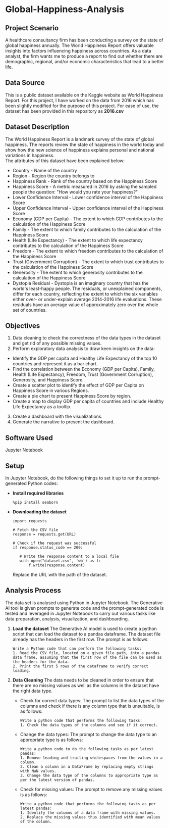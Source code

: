 # Global-Happiness-Analysis

## Project Scenario
A healthcare consultancy firm has been conducting a survey on the state of global happiness annually. The World Happiness Report offers valuable insights into factors influencing happiness across countries. As a data analyst, the firm wants me to produce a report to find out whether there are demographic, regional, and/or economic characteristics that lead to a better life.

## Data Source
This is a public dataset available on the Kaggle website as World Happiness Report. For this project, I have worked on the data from 2016 which has been slightly modified for the purpose of this project.
For ease of use, the dataset has been provided in this repository as **2016.csv**

## Dataset Description
The World Happiness Report is a landmark survey of the state of global happiness. The reports review the state of happiness in the world today and show how the new science of happiness explains personal and national variations in happiness.            
The attributes of this dataset have been explained below:               
- Country - Name of the country            
- Region - Region the country belongs to            
- Happiness Rank - Rank of the country based on the Happiness Score              
- Happiness Score	- A metric measured in 2016 by asking the sampled people the question: "How would you rate your happiness?"                
- Lower Confidence Interval	- Lower confidence interval of the Happiness Score               
- Upper Confidence Interval	- Upper confidence interval of the Happiness Score           
- Economy (GDP per Capita)	- The extent to which GDP contributes to the calculation of the Happiness Score           
- Family	- The extent to which family contributes to the calculation of the Happiness Score           
- Health (Life Expectancy)	- The extent to which life expectancy contributes to the calculation of the Happiness Score        
- Freedom	- The extent to which freedom contributes to the calculation of the Happiness Score           
- Trust (Government Corruption)	- The extent to which trust contributes to the calculation of the Happiness Score          
- Generosity -	The extent to which generosity contributes to the calculation of the Happiness Score              
- Dystopia Residual	- Dystopia is an imaginary country that has the world's least-happy people. The residuals, or unexplained components, differ for each country, reflecting the extent to which the six variables either over- or under-explain average 2014-2016 life evaluations. These residuals have an average value of approximately zero over the whole set of countries.

## Objectives
1. Data cleaning to check the correctness of the data types in the dataset and get rid of any possible missing values.
2. Perform exploratory data analysis to draw keen insights on the data:
  - Identify the GDP per capita and Healthy Life Expectancy of the top 10 countries.and represent it as a bar chart.
  - Find the correlation between the Economy (GDP per Capita), Family, Health (Life Expectancy), Freedom, Trust (Government Corruption), Generosity, and Happiness Score.
  - Create a scatter plot to identify the effect of GDP per Capita on Happiness Score in various Regions.
  - Create a pie chart to present Happiness Score by region.
  - Create a map to display GDP per capita of countries and include Healthy Life Expectancy as a tooltip.
3. Create a dashboard with the visualizations.
4. Generate the narrative to present the dashboard.

## Software Used
Jupyter Notebook     

## Setup
In Jupyter Notebook, do the following things to set it up to run the prompt-generated Python codes:

- **Install required libraries**
  ```
  %pip install seaborn
  ```

- **Downloading the dataset**
  ```
  import requests

  # Fetch the CSV file
  response = requests.get(URL)

  # Check if the request was successful
  if response.status_code == 200:

     # Write the response content to a local file
     with open("dataset.csv", 'wb') as f:
         f.write(response.content)
  ```       
   Replace the URL with the path of the dataset. 
  

## Analysis Process
The data set is analysed using Python in Jupyter Notebook. The Generative AI tool is given prompts to generate code and the prompt-generated code is tested and leveraged in Jupyter Notebook to carry out various tasks like data preparation, analysis, visualization, and dashboarding.        

1. **Load the dataset**
   The Generative AI model is used to create a python script that can load the dataset to a pandas dataframe. The dataset file already has the headers in the first row.
   The prompt is as follows:        
   ```
   Write a Python code that can perform the following tasks:
   1. Read the CSV file, located on a given file path, into a pandas data frame, assuming that the first row of the file can be used as the headers for the data.
   2. Print the first 5 rows of the dataframe to verify correct loading.
   ```

2. **Data Cleaning**
   The data needs to be cleaned in order to ensure that there are no missing values as well as the columns in the dataset have the right data type.

   - Check for correct data types:
     The prompt to list the data types of the columns and check if there is any column type that is unsuitable, is as follows:
     ```
     Write a python code that performs the following tasks:
     1. Check the data types of the columns and see if it correct.
     ```

   - Change the data types:
     The prompt to change the data type to an appropriate type is as follows:
     ```
     Write a python code to do the following tasks as per latest pandas:
     1. Remove leading and trailing whitespaces from the values in a column.
     2. Clean a column in a DataFrame by replacing empty strings with NaN values.
     3. Change the data type of the columns to appropriate type as per the latest version of pandas.
     ```

   - Check for missing values:
     The prompt to remove any missing values is as follows:
     ```
     Write a python code that performs the following tasks as per latest pandas:
     1. Identify the columns of a data frame with missing values.
     2. Replace the missing values thus identified with mean values of the column.
     ```
